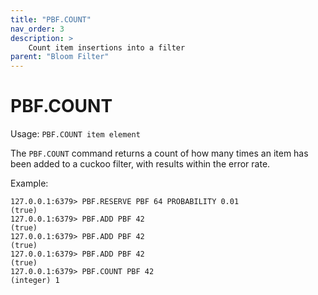 ```yaml
---
title: "PBF.COUNT"
nav_order: 3
description: >
    Count item insertions into a filter
parent: "Bloom Filter"
---
```


# PBF.COUNT

Usage: `PBF.COUNT item element`

The `PBF.COUNT` command returns a count of how many times an item has been added to a cuckoo filter, with results within the error rate.

Example:
```
127.0.0.1:6379> PBF.RESERVE PBF 64 PROBABILITY 0.01
(true)
127.0.0.1:6379> PBF.ADD PBF 42
(true)
127.0.0.1:6379> PBF.ADD PBF 42
(true)
127.0.0.1:6379> PBF.ADD PBF 42
(true)
127.0.0.1:6379> PBF.COUNT PBF 42
(integer) 1
```